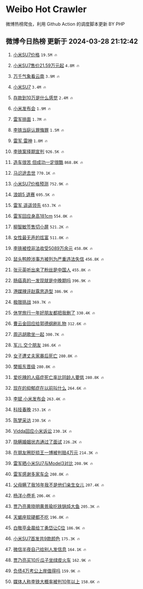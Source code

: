 # Weibo Hot Crawler 



微博热榜爬虫，利用 Github Action 的调度脚本更新 BY PHP 


## 微博今日热榜 更新于 2024-03-28 21:12:42 
1. [小米SU7价格](https://s.weibo.com/weibo?q=%E5%B0%8F%E7%B1%B3SU7%E4%BB%B7%E6%A0%BC&t=31&band_rank=1&Refer=top) `19.5M 🔥` 

1. [小米SU7售价21.59万元起](https://s.weibo.com/weibo?q=%23%E5%B0%8F%E7%B1%B3SU7%E5%94%AE%E4%BB%B721.59%E4%B8%87%E5%85%83%E8%B5%B7%23&t=31&band_rank=2&Refer=top) `4.8M 🔥` 

1. [万千气象看云南](https://s.weibo.com/weibo?q=%23%E4%B8%87%E5%8D%83%E6%B0%94%E8%B1%A1%E7%9C%8B%E4%BA%91%E5%8D%97%23&t=31&band_rank=3&Refer=top) `3.9M 🔥` 

1. [小米SU7](https://s.weibo.com/weibo?q=%23%E5%B0%8F%E7%B1%B3SU7%23&t=31&band_rank=4&Refer=top) `3.4M 🔥` 

1. [存款到10万是什么感觉](https://s.weibo.com/weibo?q=%23%E5%AD%98%E6%AC%BE%E5%88%B010%E4%B8%87%E6%98%AF%E4%BB%80%E4%B9%88%E6%84%9F%E8%A7%89%23&t=31&band_rank=5&Refer=top) `2.4M 🔥` 

1. [小米发布会](https://s.weibo.com/weibo?q=%E5%B0%8F%E7%B1%B3%E5%8F%91%E5%B8%83%E4%BC%9A&t=31&band_rank=6&Refer=top) `1.9M 🔥` 

1. [雷军排面](https://s.weibo.com/weibo?q=%23%E9%9B%B7%E5%86%9B%E6%8E%92%E9%9D%A2%23&t=31&band_rank=7&Refer=top) `1.7M 🔥` 

1. [李铁当庭认罪悔罪](https://s.weibo.com/weibo?q=%23%E6%9D%8E%E9%93%81%E5%BD%93%E5%BA%AD%E8%AE%A4%E7%BD%AA%E6%82%94%E7%BD%AA%23&t=31&band_rank=8&Refer=top) `1.5M 🔥` 

1. [雷军 雷神](https://s.weibo.com/weibo?q=%E9%9B%B7%E5%86%9B%20%E9%9B%B7%E7%A5%9E&t=31&band_rank=9&Refer=top) `1.0M 🔥` 

1. [李铁案择期宣判](https://s.weibo.com/weibo?q=%23%E6%9D%8E%E9%93%81%E6%A1%88%E6%8B%A9%E6%9C%9F%E5%AE%A3%E5%88%A4%23&t=31&band_rank=10&Refer=top) `926.5K 🔥` 

1. [造车很苦 但成功一定很酷](https://s.weibo.com/weibo?q=%E9%80%A0%E8%BD%A6%E5%BE%88%E8%8B%A6%20%E4%BD%86%E6%88%90%E5%8A%9F%E4%B8%80%E5%AE%9A%E5%BE%88%E9%85%B7&t=31&band_rank=11&Refer=top) `868.8K 🔥` 

1. [马识途去世](https://s.weibo.com/weibo?q=%23%E9%A9%AC%E8%AF%86%E9%80%94%E5%8E%BB%E4%B8%96%23&t=31&band_rank=12&Refer=top) `770.1K 🔥` 

1. [小米SU7价格预测](https://s.weibo.com/weibo?q=%E5%B0%8F%E7%B1%B3SU7%E4%BB%B7%E6%A0%BC%E9%A2%84%E6%B5%8B&t=31&band_rank=13&Refer=top) `752.9K 🔥` 

1. [浪姐5 退赛](https://s.weibo.com/weibo?q=%E6%B5%AA%E5%A7%905%20%E9%80%80%E8%B5%9B&t=31&band_rank=14&Refer=top) `695.5K 🔥` 

1. [雷军 遥遥领先](https://s.weibo.com/weibo?q=%E9%9B%B7%E5%86%9B%20%E9%81%A5%E9%81%A5%E9%A2%86%E5%85%88&t=31&band_rank=15&Refer=top) `653.7K 🔥` 

1. [雷军回应身高181cm](https://s.weibo.com/weibo?q=%23%E9%9B%B7%E5%86%9B%E5%9B%9E%E5%BA%94%E8%BA%AB%E9%AB%98181cm%23&t=31&band_rank=16&Refer=top) `554.0K 🔥` 

1. [柳智敏签售切小屏](https://s.weibo.com/weibo?q=%23%E6%9F%B3%E6%99%BA%E6%95%8F%E7%AD%BE%E5%94%AE%E5%88%87%E5%B0%8F%E5%B1%8F%23&t=31&band_rank=17&Refer=top) `521.2K 🔥` 

1. [女性最无声的炫富](https://s.weibo.com/weibo?q=%23%E5%A5%B3%E6%80%A7%E6%9C%80%E6%97%A0%E5%A3%B0%E7%9A%84%E7%82%AB%E5%AF%8C%23&t=31&band_rank=18&Refer=top) `511.0K 🔥` 

1. [李铁被控非法收受5089万余元](https://s.weibo.com/weibo?q=%23%E6%9D%8E%E9%93%81%E8%A2%AB%E6%8E%A7%E9%9D%9E%E6%B3%95%E6%94%B6%E5%8F%975089%E4%B8%87%E4%BD%99%E5%85%83%23&t=31&band_rank=19&Refer=top) `458.0K 🔥` 

1. [鼠头鸭脖涉事方被列为严重违法失信](https://s.weibo.com/weibo?q=%23%E9%BC%A0%E5%A4%B4%E9%B8%AD%E8%84%96%E6%B6%89%E4%BA%8B%E6%96%B9%E8%A2%AB%E5%88%97%E4%B8%BA%E4%B8%A5%E9%87%8D%E8%BF%9D%E6%B3%95%E5%A4%B1%E4%BF%A1%23&t=31&band_rank=20&Refer=top) `456.8K 🔥` 

1. [张元英听出来了粉丝是中国人](https://s.weibo.com/weibo?q=%23%E5%BC%A0%E5%85%83%E8%8B%B1%E5%90%AC%E5%87%BA%E6%9D%A5%E4%BA%86%E7%B2%89%E4%B8%9D%E6%98%AF%E4%B8%AD%E5%9B%BD%E4%BA%BA%23&t=31&band_rank=21&Refer=top) `455.8K 🔥` 

1. [肠癌真的一发现就是中晚期吗](https://s.weibo.com/weibo?q=%23%E8%82%A0%E7%99%8C%E7%9C%9F%E7%9A%84%E4%B8%80%E5%8F%91%E7%8E%B0%E5%B0%B1%E6%98%AF%E4%B8%AD%E6%99%9A%E6%9C%9F%E5%90%97%23&t=31&band_rank=22&Refer=top) `396.9K 🔥` 

1. [港媒辣评赵露思造型](https://s.weibo.com/weibo?q=%23%E6%B8%AF%E5%AA%92%E8%BE%A3%E8%AF%84%E8%B5%B5%E9%9C%B2%E6%80%9D%E9%80%A0%E5%9E%8B%23&t=31&band_rank=23&Refer=top) `386.9K 🔥` 

1. [极限挑战](https://s.weibo.com/weibo?q=%E6%9E%81%E9%99%90%E6%8C%91%E6%88%98&t=31&band_rank=24&Refer=top) `369.7K 🔥` 

1. [休学旅行一年好朋友都把我删了](https://s.weibo.com/weibo?q=%23%E4%BC%91%E5%AD%A6%E6%97%85%E8%A1%8C%E4%B8%80%E5%B9%B4%E5%A5%BD%E6%9C%8B%E5%8F%8B%E9%83%BD%E6%8A%8A%E6%88%91%E5%88%A0%E4%BA%86%23&t=31&band_rank=25&Refer=top) `330.4K 🔥` 

1. [曹云金回应给郭德纲刷礼物](https://s.weibo.com/weibo?q=%23%E6%9B%B9%E4%BA%91%E9%87%91%E5%9B%9E%E5%BA%94%E7%BB%99%E9%83%AD%E5%BE%B7%E7%BA%B2%E5%88%B7%E7%A4%BC%E7%89%A9%23&t=31&band_rank=26&Refer=top) `312.6K 🔥` 

1. [周迅胡歌坐一起](https://s.weibo.com/weibo?q=%23%E5%91%A8%E8%BF%85%E8%83%A1%E6%AD%8C%E5%9D%90%E4%B8%80%E8%B5%B7%23&t=31&band_rank=27&Refer=top) `300.7K 🔥` 

1. [军儿 交个朋友](https://s.weibo.com/weibo?q=%E5%86%9B%E5%84%BF%20%E4%BA%A4%E4%B8%AA%E6%9C%8B%E5%8F%8B&t=31&band_rank=28&Refer=top) `286.6K 🔥` 

1. [女子遭丈夫家暴后死亡](https://s.weibo.com/weibo?q=%23%E5%A5%B3%E5%AD%90%E9%81%AD%E4%B8%88%E5%A4%AB%E5%AE%B6%E6%9A%B4%E5%90%8E%E6%AD%BB%E4%BA%A1%23&t=31&band_rank=29&Refer=top) `280.8K 🔥` 

1. [樊振东晋级](https://s.weibo.com/weibo?q=%E6%A8%8A%E6%8C%AF%E4%B8%9C%E6%99%8B%E7%BA%A7&t=31&band_rank=30&Refer=top) `280.8K 🔥` 

1. [爱吃辣的人癌症死亡率比同龄人要低](https://s.weibo.com/weibo?q=%23%E7%88%B1%E5%90%83%E8%BE%A3%E7%9A%84%E4%BA%BA%E7%99%8C%E7%97%87%E6%AD%BB%E4%BA%A1%E7%8E%87%E6%AF%94%E5%90%8C%E9%BE%84%E4%BA%BA%E8%A6%81%E4%BD%8E%23&t=31&band_rank=31&Refer=top) `280.8K 🔥` 

1. [现在的抑郁症在以前叫什么](https://s.weibo.com/weibo?q=%E7%8E%B0%E5%9C%A8%E7%9A%84%E6%8A%91%E9%83%81%E7%97%87%E5%9C%A8%E4%BB%A5%E5%89%8D%E5%8F%AB%E4%BB%80%E4%B9%88&t=31&band_rank=32&Refer=top) `264.6K 🔥` 

1. [李斌 小米发布会](https://s.weibo.com/weibo?q=%E6%9D%8E%E6%96%8C%20%E5%B0%8F%E7%B1%B3%E5%8F%91%E5%B8%83%E4%BC%9A&t=31&band_rank=33&Refer=top) `263.4K 🔥` 

1. [科技春晚](https://s.weibo.com/weibo?q=%E7%A7%91%E6%8A%80%E6%98%A5%E6%99%9A&t=31&band_rank=34&Refer=top) `253.1K 🔥` 

1. [陈梦采访](https://s.weibo.com/weibo?q=%E9%99%88%E6%A2%A6%E9%87%87%E8%AE%BF&t=31&band_rank=35&Refer=top) `230.5K 🔥` 

1. [Vidda回应小米诉讼](https://s.weibo.com/weibo?q=%23Vidda%E5%9B%9E%E5%BA%94%E5%B0%8F%E7%B1%B3%E8%AF%89%E8%AE%BC%23&t=31&band_rank=36&Refer=top) `230.1K 🔥` 

1. [隐瞒婚姻状态通过了面试](https://s.weibo.com/weibo?q=%23%E9%9A%90%E7%9E%92%E5%A9%9A%E5%A7%BB%E7%8A%B6%E6%80%81%E9%80%9A%E8%BF%87%E4%BA%86%E9%9D%A2%E8%AF%95%23&t=31&band_rank=37&Refer=top) `226.2K 🔥` 

1. [在朋友圈贬损王一博被判赔4万元](https://s.weibo.com/weibo?q=%23%E5%9C%A8%E6%9C%8B%E5%8F%8B%E5%9C%88%E8%B4%AC%E6%8D%9F%E7%8E%8B%E4%B8%80%E5%8D%9A%E8%A2%AB%E5%88%A4%E8%B5%944%E4%B8%87%E5%85%83%23&t=31&band_rank=38&Refer=top) `214.3K 🔥` 

1. [雷军晒小米SU7与Model3对比](https://s.weibo.com/weibo?q=%23%E9%9B%B7%E5%86%9B%E6%99%92%E5%B0%8F%E7%B1%B3SU7%E4%B8%8EModel3%E5%AF%B9%E6%AF%94%23&t=31&band_rank=39&Refer=top) `208.9K 🔥` 

1. [雷军感谢多家车企](https://s.weibo.com/weibo?q=%23%E9%9B%B7%E5%86%9B%E6%84%9F%E8%B0%A2%E5%A4%9A%E5%AE%B6%E8%BD%A6%E4%BC%81%23&t=31&band_rank=40&Refer=top) `208.0K 🔥` 

1. [父母瞒了我16年我不是他们亲生女儿](https://s.weibo.com/weibo?q=%23%E7%88%B6%E6%AF%8D%E7%9E%92%E4%BA%86%E6%88%9116%E5%B9%B4%E6%88%91%E4%B8%8D%E6%98%AF%E4%BB%96%E4%BB%AC%E4%BA%B2%E7%94%9F%E5%A5%B3%E5%84%BF%23&t=31&band_rank=41&Refer=top) `207.4K 🔥` 

1. [杨洋小卷毛](https://s.weibo.com/weibo?q=%23%E6%9D%A8%E6%B4%8B%E5%B0%8F%E5%8D%B7%E6%AF%9B%23&t=31&band_rank=42&Refer=top) `206.4K 🔥` 

1. [贾乃亮黄晓明黄景瑜吃铁锅炖大鱼](https://s.weibo.com/weibo?q=%23%E8%B4%BE%E4%B9%83%E4%BA%AE%E9%BB%84%E6%99%93%E6%98%8E%E9%BB%84%E6%99%AF%E7%91%9C%E5%90%83%E9%93%81%E9%94%85%E7%82%96%E5%A4%A7%E9%B1%BC%23&t=31&band_rank=43&Refer=top) `205.3K 🔥` 

1. [天蝎座软硬都不吃](https://s.weibo.com/weibo?q=%23%E5%A4%A9%E8%9D%8E%E5%BA%A7%E8%BD%AF%E7%A1%AC%E9%83%BD%E4%B8%8D%E5%90%83%23&t=31&band_rank=44&Refer=top) `196.0K 🔥` 

1. [白敬亭金晨给丁勇岱让C位](https://s.weibo.com/weibo?q=%23%E7%99%BD%E6%95%AC%E4%BA%AD%E9%87%91%E6%99%A8%E7%BB%99%E4%B8%81%E5%8B%87%E5%B2%B1%E8%AE%A9C%E4%BD%8D%23&t=31&band_rank=45&Refer=top) `186.9K 🔥` 

1. [小米SU7首发共9款颜色](https://s.weibo.com/weibo?q=%23%E5%B0%8F%E7%B1%B3SU7%E9%A6%96%E5%8F%91%E5%85%B19%E6%AC%BE%E9%A2%9C%E8%89%B2%23&t=31&band_rank=46&Refer=top) `175.3K 🔥` 

1. [微信半夜自己给别人发信息](https://s.weibo.com/weibo?q=%23%E5%BE%AE%E4%BF%A1%E5%8D%8A%E5%A4%9C%E8%87%AA%E5%B7%B1%E7%BB%99%E5%88%AB%E4%BA%BA%E5%8F%91%E4%BF%A1%E6%81%AF%23&t=31&band_rank=47&Refer=top) `164.1K 🔥` 

1. [贾乃亮买10斤瓜子坐绿皮火车](https://s.weibo.com/weibo?q=%23%E8%B4%BE%E4%B9%83%E4%BA%AE%E4%B9%B010%E6%96%A4%E7%93%9C%E5%AD%90%E5%9D%90%E7%BB%BF%E7%9A%AE%E7%81%AB%E8%BD%A6%23&t=31&band_rank=48&Refer=top) `162.9K 🔥` 

1. [负债4万考公上岸值得吗](https://s.weibo.com/weibo?q=%23%E8%B4%9F%E5%80%BA4%E4%B8%87%E8%80%83%E5%85%AC%E4%B8%8A%E5%B2%B8%E5%80%BC%E5%BE%97%E5%90%97%23&t=31&band_rank=49&Refer=top) `159.9K 🔥` 

1. [媒体人称李铁大概率被判10年以上](https://s.weibo.com/weibo?q=%23%E5%AA%92%E4%BD%93%E4%BA%BA%E7%A7%B0%E6%9D%8E%E9%93%81%E5%A4%A7%E6%A6%82%E7%8E%87%E8%A2%AB%E5%88%A410%E5%B9%B4%E4%BB%A5%E4%B8%8A%23&t=31&band_rank=50&Refer=top) `158.6K 🔥` 

